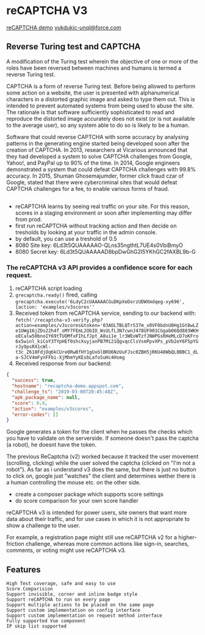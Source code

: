 # reCAPTCHA V3
[reCAPTCHA demo](https://recaptcha-demo.appspot.com/)
vukdukic-unql@force.com


## Reverse Turing test and CAPTCHA

A modification of the Turing test wherein the objective of one or more of the roles have been reversed between machines and humans is termed a reverse Turing test. 

CAPTCHA is a form of reverse Turing test. Before being allowed to perform some action on a website, the user is presented with alphanumerical characters in a distorted graphic image and asked to type them out. This is intended to prevent automated systems from being used to abuse the site. The rationale is that software sufficiently sophisticated to read and reproduce the distorted image accurately does not exist (or is not available to the average user), so any system able to do so is likely to be a human.

Software that could reverse CAPTCHA with some accuracy by analysing patterns in the generating engine started being developed soon after the creation of CAPTCHA. In 2013, researchers at Vicarious announced that they had developed a system to solve CAPTCHA challenges from Google, Yahoo!, and PayPal up to 90% of the time. In 2014, Google engineers demonstrated a system that could defeat CAPTCHA challenges with 99.8% accuracy. In 2015, Shuman Ghosemajumder, former click fraud czar of Google, stated that there were cybercriminal sites that would defeat CAPTCHA challenges for a fee, to enable various forms of fraud.

##
* reCAPTCHA learns by seeing real traffic on your site.  For this reason, scores in a staging environment or soon after implementing may differ from prod.  
* first run reCAPTCHA without tracking action and then decide on tresholds by looking at your traffic in the admin console.
* by default, you can use a treshold of 0.5
* 8080 Site key: 6Ld3t5QUAAAAAO-QLns35ngthtL7UE4s0VbiBmyO
* 8080 Secret key: 6Ld3t5QUAAAAAD8bpDwGhG2I5YKhGC2fAXBL9b-G

### The reCAPTCHA v3 API provides a confidence score for each request.
1. reCAPTCHA script loading
2. `grecaptcha.ready()` fired, calling
`grecaptcha.execute('6LdyC2cUAAAAACGuDKpXeDorzUDWXmdqeg-xy696', {action: 'examples/v3scores''`
3. Received token from reCAPTCHA service, sending to our backend with:
`fetch('/recaptcha-v3-verify.php?action=examples/v3scores&token='03AOLTBLQTrS37m_x0VF0bdnU0Hg1Gt8wLZe1UWg16jZDs22h4f_oMY7FEmL2ObID_WsULfL3N7cwnJ478UF901CGgabO6Qd883WKHoECalw50bnoIY69tTUOMfxFIhLfJpt_A8ui1e_lr3WEoWTzfJNWPGsRHeMLcD7oKFro6x5winl_kiCoY3TYpHEf0shcXuyjanPB7Mi21QgvqcClsVsmPpvXPs_pVb2eY6F5pYGrJy9psRX1cWl-t3c_Z618FdjOq6kCUre0RwBfHY1gUxblBRO6NzUuFJsc0ZBH5jRKU48WbQL0BBC1_dLa-SJCV4mFynFFbi-XjMhmYyKEsbLafoSuHc4Hsmg`
4. Received response from our backend:
```json
{
  "success": true,
  "hostname": "recaptcha-demo.appspot.com",
  "challenge_ts": "2019-03-08T20:45:48Z",
  "apk_package_name": null,
  "score": 0.9,
  "action": "examples/v3scores",
  "error-codes": []
}
```

Google generates a token for the client when he passes the checks which you have to validate on the serverside. If someone doesn't pass the captcha (a robot), he doesnt have the token.

The previous ReCaptcha (v2) worked because it tracked the user movement (scrolling, clicking) while the user solved the captcha (clicked on "I'm not a robot"). As far as i understand v3 does the same, but there is just no button to click on, google just "watches" the client and determines wether there is a human controlling the mouse etc. on the other side.

* create a composer package which supports score settings
* do score comparison for your own score handler

reCAPTCHA v3 is intended for power users, site owners that want more data about their traffic, and for use cases in which it is not appropriate to show a challenge to the user.

For example, a registration page might still use reCAPTCHA v2 for a higher-friction challenge, whereas more common actions like sign-in, searches, comments, or voting might use reCAPTCHA v3.

## Features

    High Test coverage, safe and easy to use
    Score Comparision
    Support invisible, corner and inline badge style
    Support reCAPTCHA to run on every page
    Support multiple actions to be placed on the same page
    Support custom implementation on config interface
    Support custom implementation on request method interface
    Fully supported Vue component
    IP skip list supported
